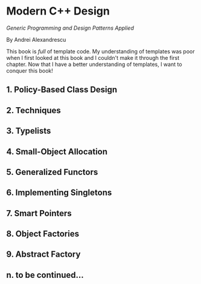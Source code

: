 # Modern C++ Design
*Generic Programming and Design Patterns Applied*

By Andrei Alexandrescu

This book is *full* of template code. My understanding of templates was poor when I first looked at this book and I couldn't make it through the first chapter. Now that I have a better understanding of templates, I want to conquer this book!

## 1. Policy-Based Class Design

## 2. Techniques

## 3. Typelists

## 4. Small-Object Allocation

## 5. Generalized Functors

## 6. Implementing Singletons

## 7. Smart Pointers

## 8. Object Factories

## 9. Abstract Factory

## n. to be continued...
